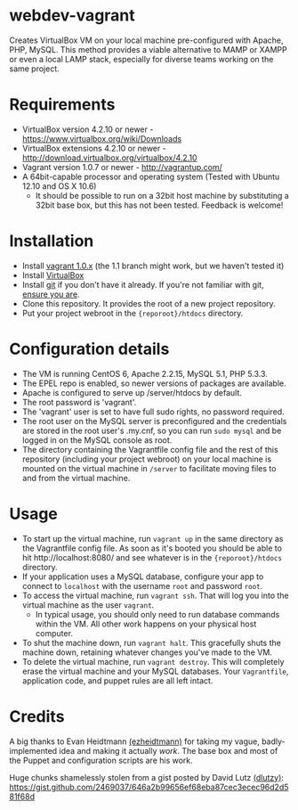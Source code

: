 webdev-vagrant
==============

Creates VirtualBox VM on your local machine pre-configured with Apache, PHP, MySQL. This method provides a viable alternative to MAMP or XAMPP or even a local LAMP stack, especially for diverse teams working on the same project.

Requirements
==============

* VirtualBox version 4.2.10 or newer - https://www.virtualbox.org/wiki/Downloads
* VirtualBox extensions 4.2.10 or newer - http://download.virtualbox.org/virtualbox/4.2.10
* Vagrant version 1.0.7 or newer - http://vagrantup.com/
* A 64bit-capable processor and operating system (Tested with Ubuntu 12.10 and OS X 10.6)
  * It should be possible to run on a 32bit host machine by substituting a 32bit base box, but this has not been tested. Feedback is welcome!

Installation
=============

* Install [vagrant 1.0.x](http://downloads.vagrantup.com/) (the 1.1 branch might work, but we haven't tested it)
* Install [VirtualBox](https://www.virtualbox.org/wiki/Downloads)
* Install [git](http://git-scm.com/downloads) if you don't have it already. If you're not familiar with git, [ensure you are](http://git-scm.com/doc).
* Clone this repository. It provides the root of a new project repository.
* Put your project webroot in the `{reporoot}/htdocs` directory.

Configuration details
==============

* The VM is running CentOS 6, Apache 2.2.15, MySQL 5.1, PHP 5.3.3.
* The EPEL repo is enabled, so newer versions of packages are available.
* Apache is configured to serve up /server/htdocs by default.
* The root password is 'vagrant'.
* The 'vagrant' user is set to have full sudo rights, no password required.
* The root user on the MySQL server is preconfigured and the credentials are stored in the root user's .my.cnf, so you can run `sudo mysql` and be logged in on the MySQL console as root.
* The directory containing the Vagrantfile config file and the rest of this repository (including your project webroot) on your local machine is mounted on the virtual machine in `/server` to facilitate moving files to and from the virtual machine.

Usage
==============

* To start up the virtual machine, run `vagrant up` in the same directory as the Vagrantfile config file. As soon as it's booted you should be able to hit http://localhost:8080/ and see whatever is in the `{reporoot}/htdocs` directory.
* If your application uses a MySQL database, configure your app to connect to `localhost` with the username `root` and password `root`.
* To access the virtual machine, run `vagrant ssh`.  That will log you into the virtual machine as the user `vagrant`.
  * In typical usage, you should only need to run database commands within the VM. All other work happens on your physical host computer.
* To shut the machine down, run `vagrant halt`.  This gracefully shuts the machine down, retaining whatever changes you've made to the VM.
* To delete the virtual machine, run `vagrant destroy`.  This will completely erase the virtual machine and your MySQL databases. Your `Vagrantfile`, application code, and puppet rules are all left intact.

Credits
==============
A big thanks to Evan Heidtmann [(ezheidtmann)](https://github.com/ezheidtmann) for taking my vague, badly-implemented idea and making it actually *work*.  The base box and most of the Puppet and configuration scripts are his work.

Huge chunks shamelessly stolen from a gist posted by David Lutz [(dlutzy)](https://github.com/dlutzy): https://gist.github.com/2469037/646a2b99656ef68eba87cec3ecec96d2d581f68d
